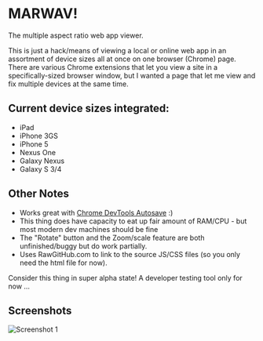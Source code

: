 MARWAV!
======

The multiple aspect ratio web app viewer. 

This is just a hack/means of viewing a local or online web app in an assortment of device sizes all at once on one browser (Chrome) page. There are various Chrome extensions that let you view a site in a specifically-sized browser window, but I wanted a page that let me view and fix multiple devices at the same time. 

## Current device sizes integrated:
  - iPad
  - iPhone 3GS
  - iPhone 5
  - Nexus One
  - Galaxy Nexus
  - Galaxy S 3/4

## Other Notes
 - Works great with [Chrome DevTools Autosave](https://github.com/NV/chrome-devtools-autosave) :) 
 - This thing does have capacity to eat up fair amount of RAM/CPU - but most modern dev machines should be fine
 - The "Rotate" button and the Zoom/scale feature are both unfinished/buggy but do work partially.
 - Uses RawGitHub.com to link to the source JS/CSS files (so you only need the html file for now).

Consider this thing in super alpha state! A developer testing tool only for now ...

## Screenshots

![Screenshot 1](http://farm8.staticflickr.com/7442/9615146672_160a14da2e_c.jpg)
